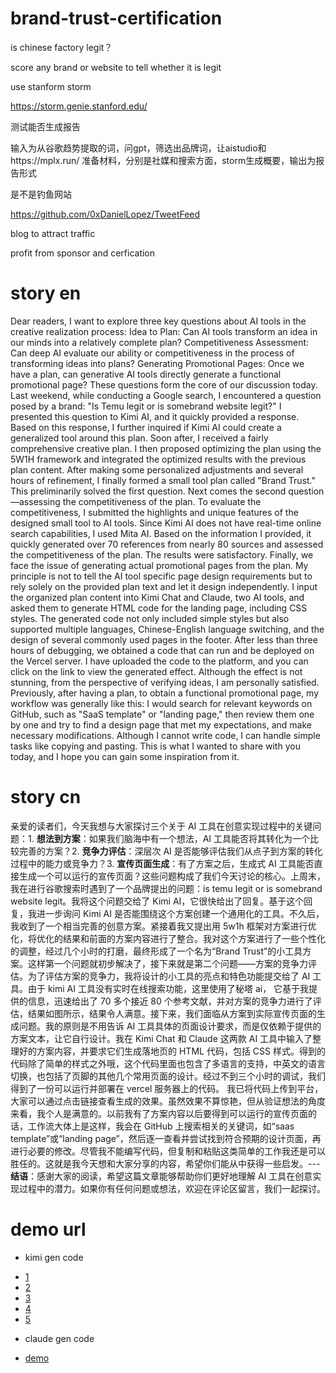 # brand-trust-certification

is chinese factory legit？


score any brand or website to tell whether it is legit



use  stanform storm

https://storm.genie.stanford.edu/

测试能否生成报告


输入为从谷歌趋势提取的词，问gpt，筛选出品牌词，让aistudio和https://mplx.run/ 准备材料，分别是社媒和搜索方面，storm生成概要，输出为报告形式



是不是钓鱼网站

https://github.com/0xDanielLopez/TweetFeed



blog to attract traffic

profit from sponsor and cerfication 

# story en

Dear readers,
I want to explore three key questions about AI tools in the creative realization process:
Idea to Plan: Can AI tools transform an idea in our minds into a relatively complete plan?
Competitiveness Assessment: Can deep AI evaluate our ability or competitiveness in the process of transforming ideas into plans?
Generating Promotional Pages: Once we have a plan, can generative AI tools directly generate a functional promotional page?
These questions form the core of our discussion today. Last weekend, while conducting a Google search, I encountered a question posed by a brand: "Is Temu legit or is somebrand website legit?" I presented this question to Kimi AI, and it quickly provided a response. Based on this response, I further inquired if Kimi AI could create a generalized tool around this plan. Soon after, I received a fairly comprehensive creative plan.
I then proposed optimizing the plan using the 5W1H framework and integrated the optimized results with the previous plan content. After making some personalized adjustments and several hours of refinement, I finally formed a small tool plan called "Brand Trust." This preliminarily solved the first question.
Next comes the second question—assessing the competitiveness of the plan. To evaluate the competitiveness, I submitted the highlights and unique features of the designed small tool to AI tools. Since Kimi AI does not have real-time online search capabilities, I used Mita AI. Based on the information I provided, it quickly generated over 70 references from nearly 80 sources and assessed the competitiveness of the plan. The results were satisfactory.
Finally, we face the issue of generating actual promotional pages from the plan. My principle is not to tell the AI tool specific page design requirements but to rely solely on the provided plan text and let it design independently. I input the organized plan content into Kimi Chat and Claude, two AI tools, and asked them to generate HTML code for the landing page, including CSS styles. The generated code not only included simple styles but also supported multiple languages, Chinese-English language switching, and the design of several commonly used pages in the footer.
After less than three hours of debugging, we obtained a code that can run and be deployed on the Vercel server. I have uploaded the code to the platform, and you can click on the link to view the generated effect. Although the effect is not stunning, from the perspective of verifying ideas, I am personally satisfied.
Previously, after having a plan, to obtain a functional promotional page, my workflow was generally like this: I would search for relevant keywords on GitHub, such as "SaaS template" or "landing page," then review them one by one and try to find a design page that met my expectations, and make necessary modifications. Although I cannot write code, I can handle simple tasks like copying and pasting.
This is what I wanted to share with you today, and I hope you can gain some inspiration from it.

# story cn

亲爱的读者们，今天我想与大家探讨三个关于 AI 工具在创意实现过程中的关键问题：1. **想法到方案**：如果我们脑海中有一个想法，AI 工具能否将其转化为一个比较完善的方案？2. **竞争力评估**：深层次 AI 是否能够评估我们从点子到方案的转化过程中的能力或竞争力？3. **宣传页面生成**：有了方案之后，生成式 AI 工具能否直接生成一个可以运行的宣传页面？这些问题构成了我们今天讨论的核心。上周末，我在进行谷歌搜索时遇到了一个品牌提出的问题：is temu legit or is somebrand website legit。我将这个问题交给了 Kimi AI，它很快给出了回复。基于这个回复，我进一步询问 Kimi AI 是否能围绕这个方案创建一个通用化的工具。不久后，我收到了一个相当完善的创意方案。紧接着我又提出用 5w1h 框架对方案进行优化，将优化的结果和前面的方案内容进行了整合。我对这个方案进行了一些个性化的调整，经过几个小时的打磨，最终形成了一个名为“Brand Trust”的小工具方案。这样第一个问题就初步解决了，接下来就是第二个问题——方案的竞争力评估。为了评估方案的竞争力，我将设计的小工具的亮点和特色功能提交给了 AI 工具。由于 kimi AI 工具没有实时在线搜索功能，这里使用了秘塔 ai， 它基于我提供的信息，迅速给出了 70 多个接近 80 个参考文献，并对方案的竞争力进行了评估，结果如图所示，结果令人满意。接下来，我们面临从方案到实际宣传页面的生成问题。我的原则是不用告诉 AI 工具具体的页面设计要求，而是仅依赖于提供的方案文本，让它自行设计。我在 Kimi Chat 和 Claude 这两款 AI 工具中输入了整理好的方案内容，并要求它们生成落地页的 HTML 代码，包括 CSS 样式。得到的代码除了简单的样式之外哦，这个代码里面也包含了多语言的支持，中英文的语言切换，也包括了页脚的其他几个常用页面的设计。经过不到三个小时的调试，我们得到了一份可以运行并部署在 vercel 服务器上的代码。 我已将代码上传到平台，大家可以通过点击链接查看生成的效果。虽然效果不算惊艳，但从验证想法的角度来看，我个人是满意的。以前我有了方案内容以后要得到可以运行的宣传页面的话，工作流大体上是这样，我会在 GitHub 上搜索相关的关键词，如“saas template”或“landing page”，然后逐一查看并尝试找到符合预期的设计页面，再进行必要的修改。尽管我不能编写代码，但复制和粘贴这类简单的工作我还是可以胜任的。这就是我今天想和大家分享的内容，希望你们能从中获得一些启发。---**结语**：感谢大家的阅读，希望这篇文章能够帮助你们更好地理解 AI 工具在创意实现过程中的潜力。如果你有任何问题或想法，欢迎在评论区留言，我们一起探讨。

# demo url

- kimi gen code

* [1](https://wanghaisheng.github.io/brand-trust-certification/brandtrust.html)
* [2](https://wanghaisheng.github.io/brand-trust-certification/brandtrust-v2.html)
* [3](https://wanghaisheng.github.io/brand-trust-certification/brandtrust-v3.html)
* [4](https://wanghaisheng.github.io/brand-trust-certification/brandtrust-v4.html)
* [5](https://wanghaisheng.github.io/brand-trust-certification/brandtrust-v5.html)

- claude gen code

* [demo](https://brand-trust-certification.vercel.app/)
